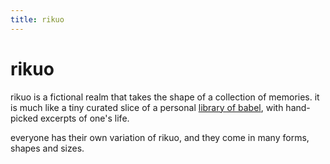 ```yaml
---
title: rikuo
---
```


# rikuo

rikuo is a fictional realm that takes the shape of a collection of memories.
it is much like a tiny curated slice of a personal [library of babel](https://en.wikipedia.org/wiki/The_Library_of_Babel), with hand-picked excerpts of one's life.

everyone has their own variation of rikuo, and they come in many forms, shapes and sizes.
